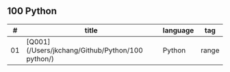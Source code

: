 100 Python
---
|#|title|language|tag|
|--|--|--|--|
|01|[Q001](/Users/jkchang/Github/Python/100 python/)|Python|range|
